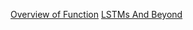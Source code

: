 [Overview of Function](https://pathmind.com/wiki/lstm)
[LSTMs And Beyond](http://colah.github.io/posts/2015-08-Understanding-LSTMs/)
